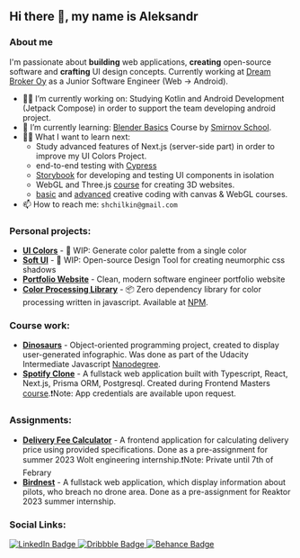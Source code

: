 ## Hi there 👋, my name is Aleksandr

### About me

I'm passionate about **building** web applications, **creating** open-source software and **crafting** UI design concepts. Currently working at [Dream Broker Oy](https://dreambroker.com) as a Junior Software Engineer (Web -> Android).
* 👨‍💻 I’m currently working on: Studying Kotlin and Android Development (Jetpack Compose) in order to support the team developing android project.
* 📖 I’m currently learning: [Blender Basics](https://smirnov.school/bb/) Course by [Smirnov School](https://smirnov.school).
* 👨‍🎓 What I want to learn next: 
  - Study advanced features of Next.js (server-side part) in order to improve my UI Colors Project.
  - end-to-end testing with [Cypress](https://www.cypress.io)
  - [Storybook](https://storybook.js.org) for developing and testing UI components in isolation
  - WebGL and Three.js [course](https://threejs-journey.com) for creating 3D websites. 
  - [basic](https://frontendmasters.com/courses/canvas-webgl/) and [advanced](https://frontendmasters.com/courses/webgl-shaders/) creative coding with canvas & WebGL courses.
* 📫 How to reach me: `shchilkin@gmail.com`

### Personal projects:

- [**UI Colors**](https://ui-colors-eight.vercel.app/#50ae6f) - 🚧 WIP: Generate color palette from a single color
- [**Soft UI**](https://soft-ui.vercel.app/#FAFAFA) - 🚧 WIP: Open-source Design Tool for creating neumorphic css shadows
- [**Portfolio Website**](https://shchilkin.design) - Clean, modern software engineer portfolio website
- [**Color Processing Library**](https://github.com/shchilkin/color-processing-library) - 📦 Zero dependency library for color processing written in javascript. Available at [NPM](https://www.npmjs.com/package/color-processing-library).


### Course work: 

- [**Dinosaurs**](https://shchilkin.github.io/dinosaurs/) - Object-oriented programming project, created to display user-generated infographic. Was done as part of the Udacity Intermediate Javascript [Nanodegree](https://www.udacity.com/course/intermediate-javascript-nanodegree--nd032).
- [**Spotify Clone**](https://frontend-masters-nextjs-fullstack.vercel.app/signin) - A fullstack web application built with Typescript, React, Next.js, Prisma ORM, Postgresql. Created during Frontend Masters [course](https://frontendmasters.com/courses/fullstack-app-next/).❗️Note: App credentials are available upon request.

### Assignments:

- [**Delivery Fee Calculator**](https://github.com/shchilkin/wolt-delivery-fee-calculator) - A frontend application for calculating delivery price using provided specifications. Done as a pre-assignment for summer 2023 Wolt engineering internship.❗Note: Private until 7th of Febrary 
- [**Birdnest**](https://reaktor-birdnest-frontend-gkmin.ondigitalocean.app/) - A fullstack web application, which display information about pilots, who breach no drone area. Done as a pre-assignment for Reaktor 2023 summer internship.


### Social Links:

<div id="badges">
  <a href="https://www.linkedin.com/in/aleksandrshchilkin">
    <img src="https://img.shields.io/badge/LinkedIn-0A66C2?style=for-the-badge&logo=linkedin&logoColor=white" alt="LinkedIn Badge"/>
  </a>
  <a href="https://dribbble.com/AleksandrShchilkin">
    <img src="https://img.shields.io/badge/Dribbble-ea4c89?style=for-the-badge&logo=dribbble&logoColor=white" alt="Dribbble Badge"/>
  </a>
  <a href="https://www.behance.net/AleksandrShchilkin">
    <img src="https://img.shields.io/badge/Behance-1769ff?style=for-the-badge&logo=behance&logoColor=white" alt="Behance Badge"/>
  </a>
</div>

<!--
**CrazyRedKitten/crazyredkitten** is a ✨ _special_ ✨ repository because its `README.md` (this file) appears on your GitHub profile.

Here are some ideas to get you started:

- 🔭 I’m currently working on ...
- 🌱 I’m currently learning ...
- 👯 I’m looking to collaborate on ...
- 🤔 I’m looking for help with ...
- 💬 Ask me about ...
- 📫 How to reach me: ...
- 😄 Pronouns: ...
- ⚡ Fun fact: ...
-->
